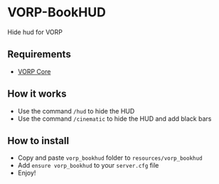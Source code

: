 # VORP-BookHUD
Hide hud for VORP

## Requirements
- [VORP Core](https://github.com/VORPCORE/VORP-Core/releases)

## How it works
* Use the command ```/hud``` to hide the HUD
* Use the command ```/cinematic``` to hide the HUD and add black bars 

## How to install
* Copy and paste ```vorp_bookhud``` folder to ```resources/vorp_bookhud```
* Add ```ensure vorp_bookhud``` to your ```server.cfg``` file
* Enjoy!
